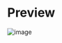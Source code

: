 # Preview

![image](https://github.com/nathan-p-lane/CoffeeSalesExcel/assets/141770222/931eb6e3-e0c0-4e8f-a81b-b97722f1499a)
